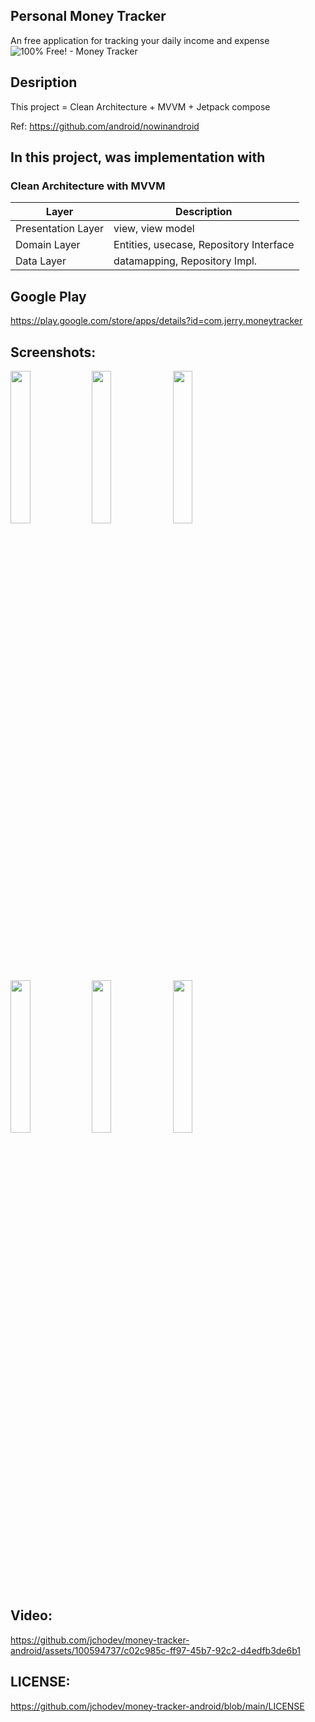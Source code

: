 ## Personal Money Tracker
An free application for tracking your daily income and expense 
![100% Free! - Money Tracker](https://github.com/jchodev/money-tracker-android/assets/100594737/b1aef61c-d83c-478d-8fe3-798386d0cb15)

## Desription
This project  = Clean Architecture + MVVM + Jetpack compose  

Ref: https://github.com/android/nowinandroid


## In this project, was implementation with

### Clean Architecture with MVVM 
  
| Layer | Description |
|----- | ------ |
| Presentation Layer | view, view model  |
| Domain Layer | Entities, usecase, Repository Interface |
| Data Layer | datamapping, Repository Impl.  |

## Google Play
https://play.google.com/store/apps/details?id=com.jerry.moneytracker

## Screenshots:
<img src="https://github.com/jchodev/money-tracker-android/assets/100594737/7adf2fcc-55f8-4e8f-a41b-b296d185285d" width=25% height=25%>
<img src="https://github.com/jchodev/money-tracker-android/assets/100594737/82ff672e-c7f1-4962-a9b1-7040814b7928" width=25% height=25%>
<img src="https://github.com/jchodev/money-tracker-android/assets/100594737/e7155d8e-43e7-43b5-aac0-5736ae2c878c" width=25% height=25%>
<img src="https://github.com/jchodev/money-tracker-android/assets/100594737/b05bf5f7-3793-4529-af72-ae531ad3688d" width=25% height=25%>
<img src="https://github.com/jchodev/money-tracker-android/assets/100594737/8fe34db5-a2b8-4f4f-bbff-ebb5eaac8bfb" width=25% height=25%>
<img src="https://github.com/jchodev/money-tracker-android/assets/100594737/01d86410-4df6-4230-bb6c-660fce2f6a3f" width=25% height=25%>


## Video:
https://github.com/jchodev/money-tracker-android/assets/100594737/c02c985c-ff97-45b7-92c2-d4edfb3de6b1

## LICENSE:
https://github.com/jchodev/money-tracker-android/blob/main/LICENSE
